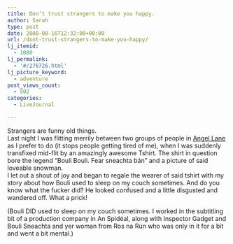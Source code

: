 ```yaml
---
title: Don’t trust strangers to make you happy.
author: Sarah
type: post
date: 2008-08-16T12:32:00+00:00
url: /dont-trust-strangers-to-make-you-happy/
lj_itemid:
  - 1080
lj_permalink:
  - '#/276726.html'
lj_picture_keyword:
  - adventure
post_views_count:
  - 502
categories:
  - LiveJournal

---
```

Strangers are funny old things.  
Last night I was flitting merrily between two groups of people in [Angel Lane][1] as I prefer to do (it stops people getting tired of me), when I was suddenly transfixed mid-flit by an amazingly awesome Tshirt. The shirt in question bore the legend &#8220;Bouli Bouli. Fear sneachta bán&#8221; and a picture of said loveable snowman.   
I let out a shout of joy and began to regale the wearer of said tshirt with my story about how Bouli used to sleep on my couch sometimes. And do you know what the fucker did? He looked confused and a little disgusted and wandered off. What a prick!

(Bouli DID used to sleep on my couch sometimes. I worked in the subtitling bit of a production company in An Spidéal, along with Inspector Gadget and Bouli Sneachta and yer woman from Ros na Rún who was only in it for a bit and went a bit mental.)

 [1]: javascript:void(0);/*1218886622383*/